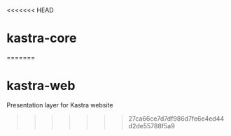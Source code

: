 <<<<<<< HEAD
# kastra-core
=======
# kastra-web
Presentation layer for Kastra website
>>>>>>> 27ca66ce7d7df986d7fe6e4ed44d2de55788f5a9
